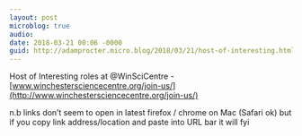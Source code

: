 ```yaml
---
layout: post
microblog: true
audio: 
date: 2018-03-21 00:06 -0000
guid: http://adamprocter.micro.blog/2018/03/21/host-of-interesting.html
---
```

Host of Interesting roles at @WinSciCentre - [www.winchestersciencecentre.org/join-us/](http://www.winchestersciencecentre.org/join-us/) 

n.b links don’t seem to open in latest firefox / chrome on Mac (Safari ok) but if you copy link address/location and paste into URL bar it will fyi 
